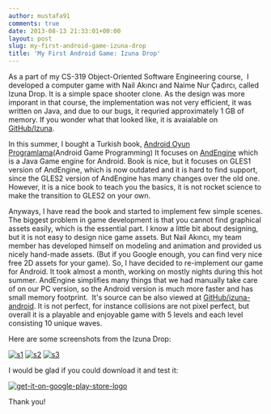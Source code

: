 ```yaml
---
author: mustafa91
comments: true
date: 2013-08-13 21:33:01+00:00
layout: post
slug: my-first-android-game-izuna-drop
title: 'My First Android Game: Izuna Drop'
---
```


As a part of my CS-319 Object-Oriented Software Engineering course,  I developed a computer game with Nail Akıncı and Naime Nur Çadırcı, called Izuna Drop. It is a simple space shooter clone. As the design was more imporant in that course, the implementation was not very efficient, it was written on Java, and due to our bugs, it requried approximately 1 GB of memory. If you wonder what that looked like, it is avaialable on [GitHub/Izuna](https://github.com/mustafaakin/Izuna).

In this summer, I bought a Turkish book, [Android Oyun Programlama](http://www.kitapyurdu.com/kitap/default.asp?id=629585)(Android Game Programming) It focuses on [AndEngine](https://github.com/nicolasgramlich/AndEngine) which is a Java Game engine for Android. Book is nice, but it focuses on GLES1 version of AndEngine, which is now outdated and it is hard to find support, since the GLES2 version of AndEngine has many changes over the old one. However, it is a nice book to teach you the basics, it is not rocket science to make the transition to GLES2 on your own.

Anyways, I have read the book and started to implement few simple scenes. The biggest problem in game development is that you cannot find graphical assets easily, which is the essential part. I know a little bit about designing, but it is not easy to design nice game assets. But Nail Akıncı, my team member has developed himself on modeling and animation and provided us nicely hand-made assets. (But if you Google enough, you can find very nice free 2D assets for your game). So, I have decided to re-implement our game for Android. It took almost a month, working on mostly nights during this hot summer. AndEngine simplifies many things that we had manually take care of on our PC version, so the Android version is much more faster and has small memory footprint.  It's source can be also viewed at [GitHub/izuna-android](http://github.com/mustafaakin/izuna-android). It is not perfect, for instance collisions are not pixel perfect, but overall it is a playable and enjoyable game with 5 levels and each level consisting 10 unique waves.

Here are some screenshots from the Izuna Drop:

[![s1](http://mustafaakin.files.wordpress.com/2013/08/s1.png?w=187)](http://mustafaakin.files.wordpress.com/2013/08/s1.png) [![s2](http://mustafaakin.files.wordpress.com/2013/08/s2.png?w=187)](http://mustafaakin.files.wordpress.com/2013/08/s2.png) [![s3](http://mustafaakin.files.wordpress.com/2013/08/s3.png?w=187)](http://mustafaakin.files.wordpress.com/2013/08/s3.png)



I would be glad if you could download it and test it:

[![get-it-on-google-play-store-logo](http://mustafaakin.files.wordpress.com/2013/08/get-it-on-google-play-store-logo.png?w=300)](https://play.google.com/store/apps/details?id=in.mustafaak.izuna)

Thank you!


